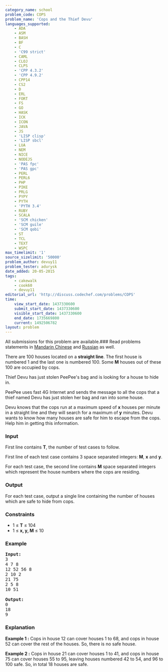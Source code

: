 ```yaml
---
category_name: school
problem_code: COPS
problem_name: 'Cops and the Thief Devu'
languages_supported:
    - ADA
    - ASM
    - BASH
    - BF
    - C
    - 'C99 strict'
    - CAML
    - CLOJ
    - CLPS
    - 'CPP 4.3.2'
    - 'CPP 4.9.2'
    - CPP14
    - CS2
    - D
    - ERL
    - FORT
    - FS
    - GO
    - HASK
    - ICK
    - ICON
    - JAVA
    - JS
    - 'LISP clisp'
    - 'LISP sbcl'
    - LUA
    - NEM
    - NICE
    - NODEJS
    - 'PAS fpc'
    - 'PAS gpc'
    - PERL
    - PERL6
    - PHP
    - PIKE
    - PRLG
    - PYPY
    - PYTH
    - 'PYTH 3.4'
    - RUBY
    - SCALA
    - 'SCM chicken'
    - 'SCM guile'
    - 'SCM qobi'
    - ST
    - TCL
    - TEXT
    - WSPC
max_timelimit: '1'
source_sizelimit: '50000'
problem_author: devuy11
problem_tester: adurysk
date_added: 20-05-2015
tags:
    - cakewalk
    - cook60
    - devuy11
editorial_url: 'http://discuss.codechef.com/problems/COPS'
time:
    view_start_date: 1437330600
    submit_start_date: 1437330600
    visible_start_date: 1437330600
    end_date: 1735669800
    current: 1492506782
layout: problem
---
```

All submissions for this problem are available.###  Read problems statements in [Mandarin Chinese](http://www.codechef.com/download/translated/COOK60/mandarin/COPS.pdf) and [Russian](http://www.codechef.com/download/translated/COOK60/russian/COPS.pdf) as well.

There are 100 houses located on a **straight line**. The first house is numbered 1 and the last one is numbered 100. Some **M** houses out of these 100 are occupied by cops.

Thief Devu has just stolen PeePee's bag and is looking for a house to hide in.

PeePee uses fast 4G Internet and sends the message to all the cops that a thief named Devu has just stolen her bag and ran into some house.

Devu knows that the cops run at a maximum speed of **x** houses per minute in a straight line and they will search for a maximum of **y** minutes. Devu wants to know how many houses are safe for him to escape from the cops. Help him in getting this information.

### Input

First line contains **T**, the number of test cases to follow.

First line of each test case contains 3 space separated integers: **M**, **x** and **y**.

For each test case, the second line contains **M** space separated integers which represent the house numbers where the cops are residing.

### Output

For each test case, output a single line containing the number of houses which are safe to hide from cops.

### Constraints

- 1 ≤ **T** ≤ 104
- 1 ≤ **x, y, M** ≤ 10

### Example

<pre><b>Input:</b>
3
4 7 8
12 52 56 8
2 10 2
21 75
2 5 8
10 51

<b>Output:</b>
0
18
9
</pre>
### Explanation

**Example 1 :** Cops in house 12 can cover houses 1 to 68, and cops in house 52 can cover the rest of the houses. So, there is no safe house.

**Example 2 :** Cops in house 21 can cover houses 1 to 41, and cops in house 75 can cover houses 55 to 95, leaving houses numbered 42 to 54, and 96 to 100 safe. So, in total 18 houses are safe.
